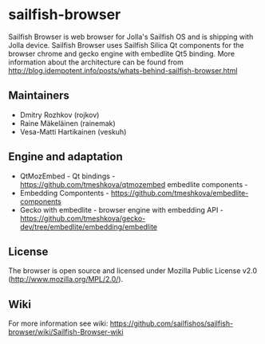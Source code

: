 sailfish-browser
================
Sailfish Browser is web browser for Jolla's Sailfish OS and is shipping with Jolla device. Sailfish Browser uses Sailfish Silica Qt components for the browser chrome and gecko engine with embedlite Qt5 binding.
More information about the architecture can be found from http://blog.idempotent.info/posts/whats-behind-sailfish-browser.html

Maintainers
-----------
- Dmitry Rozhkov (rojkov)
- Raine Mäkeläinen (rainemak)
- Vesa-Matti Hartikainen (veskuh)

Engine and adaptation
---------------------
- QtMozEmbed - Qt bindings - https://github.com/tmeshkova/qtmozembed
embedlite components - 
- Embedding Compontents - https://github.com/tmeshkova/embedlite-components
- Gecko with embedlite - browser engine with embedding API - https://github.com/tmeshkova/gecko-dev/tree/embedlite/embedding/embedlite  

License
-------
The browser is open source and licensed under Mozilla Public License v2.0 (http://www.mozilla.org/MPL/2.0/).

Wiki
----
For more information see wiki: https://github.com/sailfishos/sailfish-browser/wiki/Sailfish-Browser-wiki